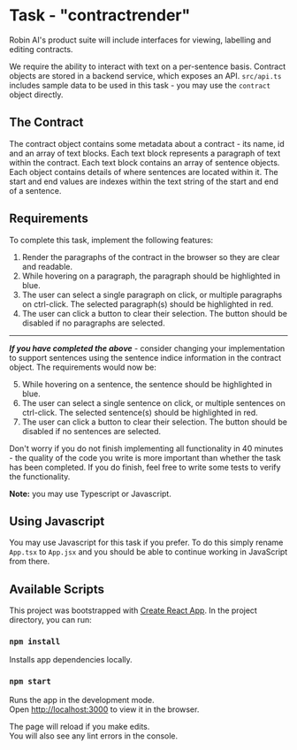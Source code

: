 # Task - "contractrender"

Robin AI's product suite will include interfaces for viewing, labelling and editing contracts.

We require the ability to interact with text on a per-sentence basis. Contract objects are stored
in a backend service, which exposes an API. `src/api.ts` includes sample data to be used in this task - you
may use the `contract` object directly.

## The Contract

The contract object contains some metadata about a contract - its name, id and an array of text blocks. Each text block represents a paragraph of text within the contract.
Each text block contains an array of sentence objects. Each object contains details of where sentences are located within it. The start and end values are indexes within the text string of the start and end of a sentence.

## Requirements

To complete this task, implement the following features:

1. Render the paragraphs of the contract in the browser so they are clear and readable.
2. While hovering on a paragraph, the paragraph should be highlighted in blue.
3. The user can select a single paragraph on click, or multiple paragraphs on ctrl-click.
   The selected paragraph(s) should be highlighted in red.
4. The user can click a button to clear their selection. The button should be disabled if no paragraphs are selected.

---

**_If you have completed the above_** - consider changing your implementation to support sentences using the sentence indice information in the contract object.
The requirements would now be:

5. While hovering on a sentence, the sentence should be highlighted in blue.
6. The user can select a single sentence on click, or multiple sentences on ctrl-click.
   The selected sentence(s) should be highlighted in red.
7. The user can click a button to clear their selection. The button should be disabled if
   no sentences are selected.

Don't worry if you do not finish implementing all functionality in 40 minutes - the quality of the code you write
is more important than whether the task has been completed. If you do finish, feel free to write some tests to verify
the functionality.

**Note:** you may use Typescript or Javascript.

## Using Javascript

You may use Javascript for this task if you prefer. To do this simply rename `App.tsx` to `App.jsx` and you should be able to continue working in JavaScript from there.

## Available Scripts

This project was bootstrapped with [Create React App](https://github.com/facebook/create-react-app).
In the project directory, you can run:

### `npm install`

Installs app dependencies locally.

### `npm start`

Runs the app in the development mode.\
Open [http://localhost:3000](http://localhost:3000) to view it in the browser.

The page will reload if you make edits.\
You will also see any lint errors in the console.
